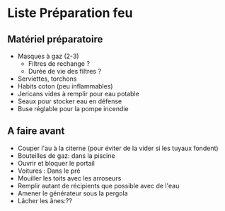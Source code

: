 # Liste Préparation feu

## Matériel préparatoire 

- Masques à gaz (2-3)
    - Filtres de rechange ?
    - Durée de vie des filtres ? 
- Serviettes, torchons
- Habits coton (peu inflammables) 
- Jericans vides à remplir pour eau potable
- Seaux pour stocker eau en défense
- Buse réglable pour la pompe incendie 

## A faire avant 

- Couper l'au à la citerne (pour éviter de la vider si les tuyaux fondent)
- Bouteilles de gaz: dans la piscine 
- Ouvrir et bloquer le portail 
- Voitures : Dans le pré 
- Mouiller les toits avec les arroseurs 
- Remplir autant de récipients que possible avec de l'eau
- Amener le générateur sous la pergola
- Lâcher les ânes:?? 







